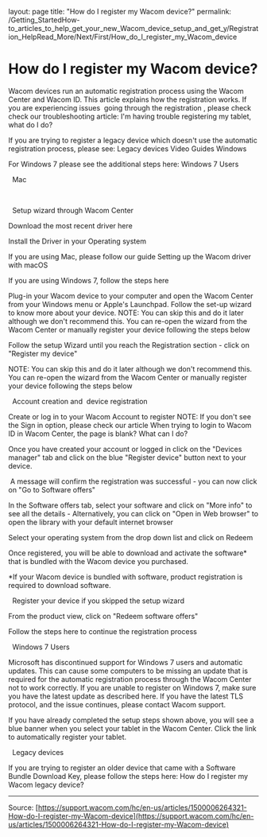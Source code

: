 layout: page
title: "How do I register my Wacom device?"
permalink: /Getting_StartedHow-to_articles_to_help_get_your_new_Wacom_device_setup_and_get_y/Registration_HelpRead_More/Next/First/How_do_I_register_my_Wacom_device

# How do I register my Wacom device?

Wacom devices run an automatic registration process using the Wacom Center and Wacom ID. This article explains how the registration works. If you are experiencing issues  going through the registration , please check check our troubleshooting article: I'm having trouble registering my tablet, what do I do? 


If you are trying to register a legacy device which doesn't use the automatic registration process, please see: Legacy devices
Video Guides
Windows




For Windows 7 please see the additional steps here: Windows 7 Users


 
Mac




 


 
Setup wizard through Wacom Center

Download the most recent driver here

Install the Driver in your Operating system

If you are using Mac, please follow our guide Setting up the Wacom driver with macOS

If you are using Windows 7, follow the steps here



Plug-in your Wacom device to your computer and open the Wacom Center from your Windows menu or Apple's Launchpad. 
Follow the set-up wizard to know more about your device. 
 NOTE: You can skip this and do it later although we don't recommend this. You can re-open the wizard from the Wacom Center or manually register your device following the steps below



Follow the setup Wizard until you reach the Registration section - click on "Register my device"


NOTE: You can skip this and do it later although we don't recommend this. You can re-open the wizard from the Wacom Center or manually register your device following the steps below






 
Account creation and  device registration

Create or log in to your Wacom Account to register
NOTE: If you don't see the Sign in option, please check our article When trying to login to Wacom ID in Wacom Center, the page is blank? What can I do? 


Once you have created your account or logged in click on the "Devices manager" tab and click on the blue "Register device" button next to your device.


 A message will confirm the registration was successful - you can now click on "Go to Software offers" 

In the Software offers tab, select your software and click on "More info" to see all the details - Alternatively, you can click on "Open in Web browser" to open the library with your default internet browser


Select your operating system from the drop down list and click on Redeem


Once registered, you will be able to download and activate the software* that is bundled with the Wacom device you purchased.

*If your Wacom device is bundled with software, product registration is required to download software.





 
Register your device if you skipped the setup wizard

From the product view, click on "Redeem software offers"





Follow the steps here to continue the registration process



 
Windows 7 Users


Microsoft has discontinued support for Windows 7 users and automatic updates. This can cause some computers to be missing an update that is required for the automatic registration process through the Wacom Center not to work correctly. If you are unable to register on Windows 7, make sure you have the latest update as described here. If you have the latest TLS protocol, and the issue continues, please contact Wacom support. 


If you have already completed the setup steps shown above, you will see a blue banner when you select your tablet in the Wacom Center. Click the link to automatically register your tablet.


 
Legacy devices


If you are trying to register an older device that came with a Software Bundle Download Key, please follow the steps here: How do I register my Wacom legacy device?

---
Source: [https://support.wacom.com/hc/en-us/articles/1500006264321-How-do-I-register-my-Wacom-device](https://support.wacom.com/hc/en-us/articles/1500006264321-How-do-I-register-my-Wacom-device)
